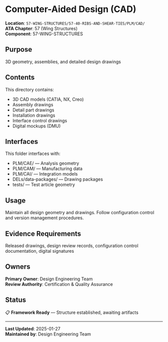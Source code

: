 # Computer-Aided Design (CAD)

**Location**: `57-WING-STRUCTURES/57-40-RIBS-AND-SHEAR-TIES/PLM/CAD/`  
**ATA Chapter**: 57 (Wing Structures)  
**Component**: 57-WING-STRUCTURES

## Purpose

3D geometry, assemblies, and detailed design drawings

## Contents

This directory contains:

- 3D CAD models (CATIA, NX, Creo)
- Assembly drawings
- Detail part drawings
- Installation drawings
- Interface control drawings
- Digital mockups (DMU)

## Interfaces

This folder interfaces with:

- PLM/CAE/ — Analysis geometry
- PLM/CAM/ — Manufacturing data
- PLM/CAI/ — Integration models
- DELs/data-packages/ — Drawing packages
- tests/ — Test article geometry

## Usage

Maintain all design geometry and drawings. Follow configuration control and version management procedures.

## Evidence Requirements

Released drawings, design review records, configuration control documentation, digital signatures

## Owners

**Primary Owner**: Design Engineering Team  
**Review Authority**: Certification & Quality Assurance

## Status

📋 **Framework Ready** — Structure established, awaiting artifacts

---

**Last Updated**: 2025-01-27  
**Maintained by**: Design Engineering Team
